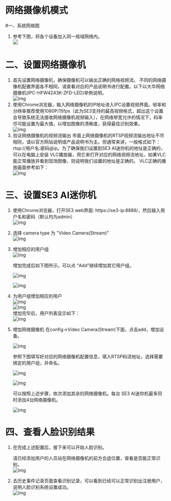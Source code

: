 # 网络摄像机模式

#一、系统网络图

1. 参考下图，将各个设备加入同一局域网络内。<br/>![](../../../imgs/wang-luo-shexiang-ji-zu-wang.png)<br/>

# 二、设置网络摄像机

1. 首先设置网络摄像机，确保摄像机可以输出正确的网络视频流。
   不同的网络摄像机配置界面各不相同，请查看对应的产品说明书进行配置。以下以大华网络摄像机(IPC-HFW4243K-ZFD-LED)举例说明。<br/>
   ![img](../../../imgs/image2019-2-28_17-3-3.png)<br/>
2. 使用Chrome浏览器，输入网络摄像机的IP地址进入IPC设置视频界面。帧率和分辨率推荐使用1080P/15fps（此为SE3支持的最高视频格式，超出这个设置会导致系统无法接收网络摄像机视频输入），在网络带宽允许的情况下，码率尽可能设置为最大值，以增加图像的清晰度，获得最佳识别效果。<br/>
   ![img](../../../imgs/image2019-2-28_17-2-22.png)<br/>
3. 验证网络摄像机的视频流输出
   市面上网络摄像机的RTSP视频流输出地址不尽相同，请以官方网站说明或产品说明书为主。但通常来讲，一般格式如下： rtsp://用户名:密码@ip。为了确保我们设置到SE3 AI迷你机的地址是正确的，可以在电脑上安装 VLC播放器，用它来打开对应的网络视频流地址，如果VLC能正常播放并看到现场图像，则说明我们设置的地址是正确的。
   VLC正确的播放画面参考如下：<br/>
   ![img](../../../imgs/image2019-2-28_17-12-3.png)<br/>

# 三、设置SE3 AI迷你机

1. 使用Chrome浏览器，打开SE3 web界面: https://se3-ip:8886/，然后输入用户名和密码（默认均为admin）<br/>
   ![img](../../../imgs/image2019-2-28_15-51-13.png)<br/>

2. 选择 camera type 为 "Video Camera(Stream)"<br/>
   ![img](../../../imgs/image2019-2-28_21-50-49.png)<br/>

3. 增加相应的用户组<br/>
   ![img](../../../imgs/image2019-2-28_16-9-59.png)<br/>

   增加完成后如下图所示。可以点 “Add”继续增加其它用户组。<br/>

   ![img](../../../imgs/image2019-2-28_16-17-32.png)<br/>

   ![img](../../../imgs/image2019-2-28_16-11-21.png)<br/>

4. 为用户组增加相应的用户<br/>
   ![img](../../../imgs/image2019-2-28_16-12-24.png)<br/>
   ![img](../../../imgs/image2019-2-28_16-23-3.png)<br/>
   增加完毕后，用户列表显示如下：<br/>
   ![img](../../../imgs/image2019-2-28_16-26-35.png)<br/>

5. 增加网络摄像机
   在config→Video Camera(Stream)下面，点击add，增加设备。<br/>

   ![img](../../../imgs/image2019-2-28_21-46-52.png)<br/>

   参照下图填写好对应的网络摄像机配置信息，填入RTSP码流地址，选择需要绑定的用户组，并命名。<br/>

   ![img](../../../imgs/image2019-8-14-15-33.png)<br/>

   ![img](../../../imgs/image2019-8-14-15-39.png)<br/>

   可以按照上述步骤，依次添加其余的网络摄像机。每台 SE3 AI迷你机最多同时添加4台网络摄像机。<br/>

   ![img](../../../imgs/image2019-2-28_21-49-45.png)<br/>

# 四、查看人脸识别结果

1. 在完成上述配置后，接下来可以开始人脸识别。

   请已经添加用户的人员站在网络摄像机的前方合适位置，查看是否能正常识别。<br/>
   ![img](../../../imgs/image2019-8-14-15-40.png)<br/>

2. 去历史事件记录页面查看识别记录，可以看到已经可以正常识别出注册用户，说明人脸识别系统设置成功。<br/>
   ![img](../../../imgs/image2019-2-28_21-43-51.png)<br/>